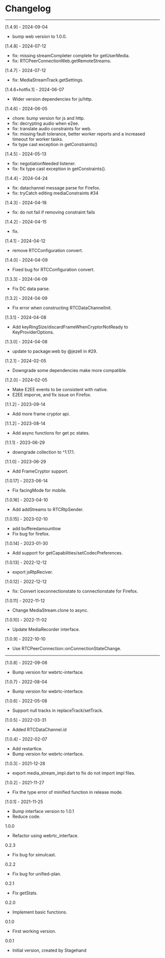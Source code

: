 # Changelog

--------------------------------------------

[1.4.9] - 2024-09-04

* bump web version to 1.0.0.

[1.4.8] - 2024-07-12

* fix: missing streamCompleter complete for getUserMedia.
* fix: RTCPeerConnectionWeb.getRemoteStreams.

[1.4.7] - 2024-07-12

* fix: MediaStreamTrack.getSettings.

[1.4.6+hotfix.1] - 2024-06-07

* Wider version dependencies for js/http.

[1.4.6] - 2024-06-05

* chore: bump version for js and http.
* fix: decrypting audio when e2ee.
* fix: translate audio constraints for web.
* fix: missing fault tolerance, better worker reports and a increased timeout for worker tasks.
* fix type cast exception in getConstraints()

[1.4.5] - 2024-05-13

* fix: negotiationNeeded listener.
* fix: fix type cast exception in getConstraints().

[1.4.4] - 2024-04-24

* fix: datachannel message parse for Firefox.
* fix: tryCatch editing mediaConstraints #34

[1.4.3] - 2024-04-18

* fix: do not fail if removing constraint fails

[1.4.2] - 2024-04-15

* fix.

[1.4.1] - 2024-04-12

* remove RTCConfiguration convert.

[1.4.0] - 2024-04-09

* Fixed bug for RTCConfiguration convert.

[1.3.3] - 2024-04-09

* Fix DC data parse.

[1.3.2] - 2024-04-09

* Fix error when constructing RTCDataChannelInit.

[1.3.1] - 2024-04-08

* Add keyRingSize/discardFrameWhenCryptorNotReady to KeyProviderOptions.

[1.3.0] - 2024-04-08

* update to package:web by @jezell in #29.

[1.2.1] - 2024-02-05

* Downgrade some dependencies make more compatible.

[1.2.0] - 2024-02-05

* Make E2EE events to be consistent with native.
* E2EE imporve, and fix issue on Firefox.

[1.1.2] - 2023-09-14

* Add more frame cryptor api.

[1.1.2] - 2023-08-14

* Add async functions for get pc states.

[1.1.1] - 2023-06-29

* downgrade collection to ^1.17.1.

[1.1.0] - 2023-06-29

* Add FrameCryptor support.

[1.0.17] - 2023-06-14

* Fix facingMode for mobile.

[1.0.16] - 2023-04-10

* Add addStreams to RTCRtpSender.

[1.0.15] - 2023-02-10

* add bufferedamountlow
* Fix bug for firefox.

[1.0.14] - 2023-01-30

* Add support for getCapabilities/setCodecPreferences.

[1.0.13] - 2022-12-12

* export jsRtpReciver.

[1.0.12] - 2022-12-12

* fix: Convert iceconnectionstate to connectionstate for Firefox.

[1.0.11] - 2022-11-12

* Change MediaStream.clone to async.

[1.0.10] - 2022-11-02

* Update MediaRecorder interface.

[1.0.9] - 2022-10-10

* Use RTCPeerConnection::onConnectionStateChange.

--------------------------------------------
[1.0.8] - 2022-09-06

* Bump version for webrtc-interface.

[1.0.7] - 2022-08-04

* Bump version for webrtc-interface.

[1.0.6] - 2022-05-08

* Support null tracks in replaceTrack/setTrack.

[1.0.5] - 2022-03-31

* Added RTCDataChannel.id

[1.0.4] - 2022-02-07

* Add restartIce.
* Bump version for webrtc-interface.

[1.0.3] - 2021-12-28

* export media_stream_impl.dart to fix do not import impl files.

[1.0.2] - 2021-11-27

* Fix the type error of minified function in release mode.

[1.0.1] - 2021-11-25

* Bump interface version to 1.0.1
* Reduce code.

1.0.0

* Refactor using webrtc_interface.

0.2.3

* Fix bug for simulcast.

0.2.2

* Fix bug for unified-plan.

0.2.1

* Fix getStats.

0.2.0

* Implement basic functions.

0.1.0

* First working version.

0.0.1

* Initial version, created by Stagehand
